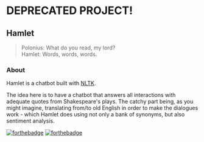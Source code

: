 # DEPRECATED PROJECT!

## Hamlet   

> Polonius: What do you read, my lord?    
> Hamlet: Words, words, words.

### About  

Hamlet is a chatbot built with [NLTK](https://www.nltk.org).  

The idea here is to have a chatbot that answers all interactions with adequate quotes from Shakespeare's plays. The catchy part being, as you might imagine, translating from/to old English in order to make the dialogues work - which Hamlet does using not only a bank of synonyms, but also sentiment analysis.    
  
[![forthebadge](http://forthebadge.com/images/badges/kinda-sfw.svg)](http://forthebadge.com) 
[![forthebadge](http://forthebadge.com/images/badges/uses-badges.svg)](http://forthebadge.com)